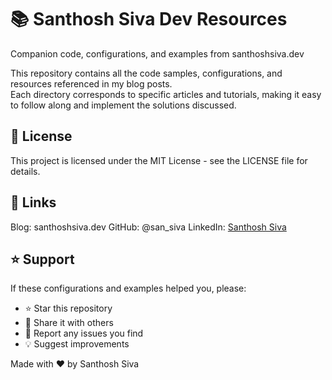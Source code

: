 # 📚 Santhosh Siva Dev Resources

Companion code, configurations, and examples from santhoshsiva.dev  

This repository contains all the code samples, configurations, and resources referenced in my blog posts.  
Each directory corresponds to specific articles and tutorials, making it easy to follow along and implement the solutions discussed.

## 📝 License

This project is licensed under the MIT License - see the LICENSE file for details.

## 🔗 Links

Blog: santhoshsiva.dev
GitHub: @san_siva
LinkedIn: [Santhosh Siva](https://www.linkedin.com/in/santhosh-siva-385ab018b/)

## ⭐ Support
If these configurations and examples helped you, please:

- ⭐ Star this repository
- 📝 Share it with others
- 🐛 Report any issues you find
- 💡 Suggest improvements

Made with ❤️ by Santhosh Siva
